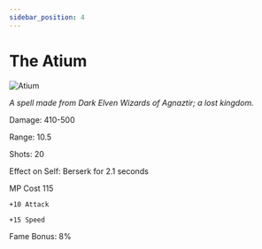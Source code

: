 ```yaml
---
sidebar_position: 4
---
```


# The Atium

![Atium](https://vwiki.valorserver.com/api/item/picture/the%20atium)

<i>A spell made from Dark Elven Wizards of Agnaztir; a lost kingdom.</i>

Damage: 410-500

Range: 10.5

Shots: 20

Effect on Self: Berserk for 2.1 seconds

MP Cost 115

    +10 Attack
    
    +15 Speed

Fame Bonus: 8%
